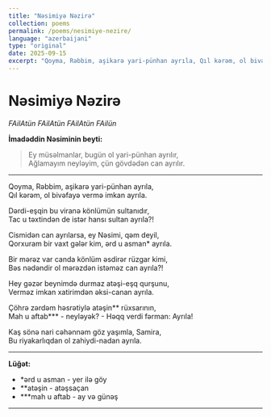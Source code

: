 ```yaml
---
title: "Nəsimiyə Nəzirə"
collection: poems
permalink: /poems/nesimiye-nezire/
language: "azerbaijani"
type: "original"
date: 2025-09-15
excerpt: "Qoyma, Rəbbim, aşikarə yari-pünhan ayrıla, Qıl kərəm, ol bivəfayə vermə imkan ayrıla..."
---
```


# Nəsimiyə Nəzirə
*FAilAtün FAilAtün FAilAtün FAilün*

**İmadəddin Nəsiminin beyti:**
> Ey müsəlmanlar, bugün ol yari-pünhan ayrılır,  
> Ağlamayım neyləyim, çün gövdədən can ayrılır.

---

Qoyma, Rəbbim, aşikarə yari-pünhan ayrıla,  
Qıl kərəm, ol bivəfayə vermə imkan ayrıla.

Dərdi-eşqin bu viranə könlümün sultanıdır,  
Tac u təxtindən de istər hansı sultan ayrıla?!

Cismidən can ayrılarsa, ey Nəsimi, qəm deyil,  
Qorxuram bir vaxt gələr kim, ərd u asman* ayrıla.

Bir mərəz var canda könlüm əsdirər rüzgar kimi,  
Bəs nədəndir ol mərəzdən istəməz can ayrıla?!

Hey gəzər beynimdə durmaz atəşi-eşq qurşunu,  
Verməz imkan xatirimdən əksi-canan ayrıla.

Çöhrə zərdəm həsrətiylə atəşin** rüxsarının,  
Mah u aftab*** - neyləyək? - Həqq verdi fərman: Ayrıla!

Kaş sönə nari cəhənnəm göz yaşımla, Samira,  
Bu riyakarlıqdan ol zahiydi-nadan ayrıla.

---

**Lüğət:**
- *ərd u asman - yer ilə göy
- **atəşin - atəşsaçan  
- ***mah u aftab - ay və günəş

---
